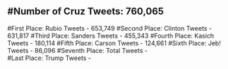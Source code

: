 #Number of Cruz Tweets: 760,065
---
#First Place: Rubio Tweets - 653,749
#Second Place: Clinton Tweets - 631,817
#Third Place: Sanders Tweets - 455,343
#Fourth Place: Kasich Tweets - 180,114
#Fifth Place: Carson Tweets - 124,661
#Sixth Place: Jeb! Tweets - 86,096
#Seventh Place: Total Tweets -  
#Last Place: Trump Tweets - 
